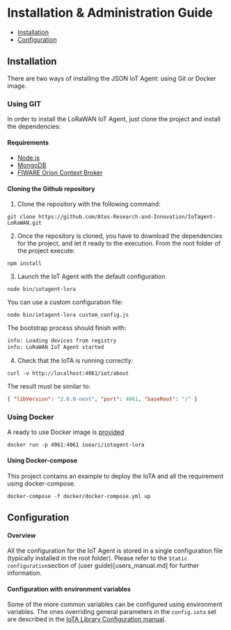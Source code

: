 # Installation & Administration Guide

* [Installation](#installation)
* [Configuration](#configuration)

## Installation
There are two ways of installing the JSON IoT Agent: using Git or Docker image.

### Using GIT
In order to install the LoRaWAN IoT Agent, just clone the project and install the dependencies:

#### Requirements

-   [Node.js](https://nodejs.org/en/)
-   [MongoDB](https://docs.mongodb.com/manual/installation/)
-   [FIWARE Orion Context Broker](https://github.com/telefonicaid/fiware-orion)

#### Cloning the Github repository

1. Clone the repository with the following command:

```console
git clone https://github.com/Atos-Research-and-Innovation/IoTagent-LoRaWAN.git
```

2. Once the repository is cloned, you have to download the dependencies for the
   project, and let it ready to the execution. From the root folder of the
   project execute:

```console
npm install
```

3. Launch the IoT Agent with the default configuration

```console
node bin/iotagent-lora
```

You can use a custom configuration file:

```console
node bin/iotagent-lora custom_config.js
```

The bootstrap process should finish with:

```bash
info: Loading devices from registry
info: LoRaWAN IoT Agent started
```

4. Check that the IoTA is running correctly:

```console
curl -v http://localhost:4061/iot/about
```

The result must be similar to:

```json
{ "libVersion": "2.6.0-next", "port": 4061, "baseRoot": "/" }
```

### Using Docker

A ready to use Docker image is
[provided](https://hub.docker.com/r/ioeari/iotagent-lora/)

```console
docker run -p 4061:4061 ioeari/iotagent-lora
```

#### Using Docker-compose

This project contains an example to deploy the IoTA and all the requirement
using docker-compose.

```console
docker-compose -f docker/docker-compose.yml up
```

## Configuration

#### Overview

All the configuration for the IoT Agent is stored in a single configuration file (typically installed in the root folder). Please refer to the `Static configuration`section of (user guide)[users_manual.md] for further information.

#### Configuration with environment variables

Some of the more common variables can be configured using environment variables. The ones overriding general parameters
in the `config.iota` set are described in the [IoTA Library Configuration manual](https://github.com/telefonicaid/iotagent-node-lib#configuration).